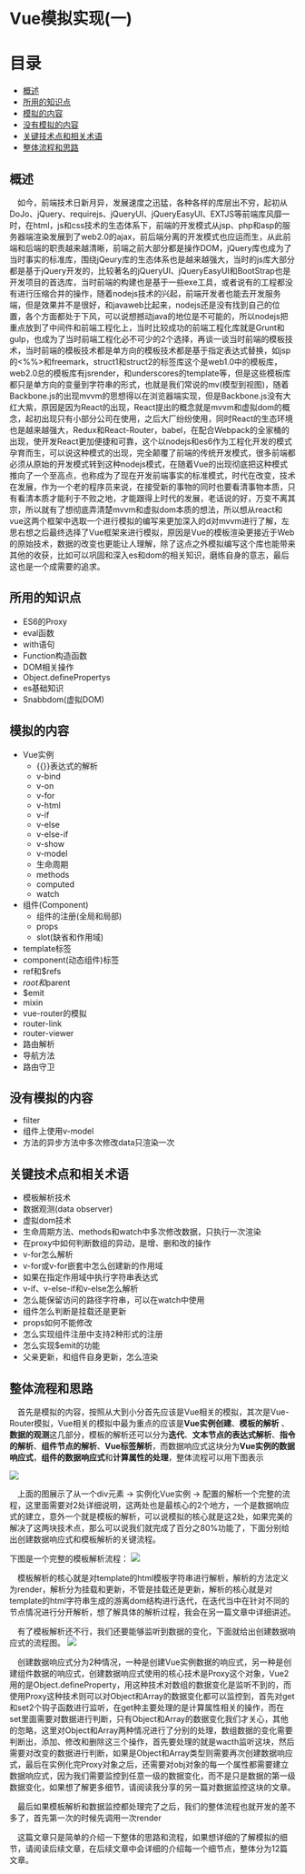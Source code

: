 # Vue模拟实现(一)


#  目录
- [概述](#概述)
- [所用的知识点](#所用的知识点)
- [模拟的内容](#模拟的内容)
- [没有模拟的内容](#没有模拟的内容)
- [关键技术点和相关术语](#关键技术点和相关术语)
- [整体流程和思路](#整体流程和思路)

## 概述
&ensp;&ensp;如今，前端技术日新月异，发展速度之迅猛，各种各样的库层出不穷，起初从DoJo、jQuery、requirejs、jQueryUI、jQueryEasyUI、EXTJS等前端库风靡一时，在html，js和css技术的生态体系下，前端的开发模式从jsp、php和asp的服务器端渲染发展到了web2.0的ajax，前后端分离的开发模式也应运而生，从此前端和后端的职责越来越清晰，前端之前大部分都是操作DOM，jQuery库也成为了当时事实的标准库，围绕jQeury库的生态体系也是越来越强大，当时的js库大部分都是基于jQuery开发的，比较著名的jQueryUI、jQueryEasyUI和BootStrap也是开发项目的首选库，当时前端的构建也是基于一些exe工具，或者说有的工程都没有进行压缩合并的操作，随着nodejs技术的兴起，前端开发者也能去开发服务端，但是效果并不是很好，和javaweb比起来，nodejs还是没有找到自己的位置，各个方面都处于下风，可以说想撼动java的地位是不可能的，所以nodejs把重点放到了中间件和前端工程化上，当时比较成功的前端工程化库就是Grunt和gulp，也成为了当时前端工程化必不可少的2个选择，再谈一谈当时前端的模板技术，当时前端的模板技术都是单方向的模板技术都是基于指定表达式替换，如jsp的<%%>和freemark，struct1和struct2的标签库这个是web1.0中的模板库，web2.0总的模板库有jsrender，和underscores的template等，但是这些模板库都只是单方向的变量到字符串的形式，也就是我们常说的mv(模型到视图)，随着Backbone.js的出现mvvm的思想得以在浏览器端实现，但是Backbone.js没有大红大紫，原因是因为React的出现，React提出的概念就是mvvm和虚拟dom的概念，起初出现只有小部分公司在使用，之后大厂纷纷使用，同时React的生态环境也是越来越强大，Redux和React-Router，babel，在配合Webpack的全家桶的出现，使开发React更加便捷和可靠，这个以nodejs和es6作为工程化开发的模式孕育而生，可以说这种模式的出现，完全颠覆了前端的传统开发模式，很多前端都必须从原始的开发模式转到这种nodejs模式，在随着Vue的出现彻底把这种模式推向了一个至高点，也称成为了现在开发前端事实的标准模式，时代在改变，技术在发展，作为一个老的程序员来说，在接受新的事物的同时也要看清事物本质，只有看清本质才能利于不败之地，才能跟得上时代的发展，老话说的好，万变不离其宗，所以就有了想彻底弄清楚mvvm和虚拟dom本质的想法，所以想从react和vue这两个框架中选取一个进行模拟的编写来更加深入的d对mvvm进行了解，左思右想之后最终选择了Vue框架来进行模拟，原因是Vue的模板渲染更接近于Web的原始技术，数据的改变也更能让人理解，除了这点之外模拟编写这个库也能带来其他的收获，比如可以巩固和深入es和dom的相关知识，磨练自身的意志，最后这也是一个成需要的追求。

## 所用的知识点
 - ES6的Proxy
 - eval函数
 - with语句
 - Function构造函数
 - DOM相关操作
 - Object.definePropertys
 - es基础知识
 - Snabbdom(虚拟DOM)

## 模拟的内容
 - Vue实例
    - {{}}表达式的解析
    - v-bind
    - v-on
    - v-for
    - v-html
    - v-if
    - v-else
    - v-else-if
    - v-show
    - v-model
    - 生命周期
    - methods
    - computed
    - watch
 - 组件(Component)
    - 组件的注册(全局和局部)
    - props
    - slot(缺省和作用域)
 - template标签
 - component(动态组件)标签
 - ref和$refs
 - $root和$parent
 - $emit
 - mixin
 - vue-router的模拟
  - router-link
  - router-viewer
  - 路由解析
  - 导航方法
  - 路由守卫
 
## 没有模拟的内容
- filter
- 组件上使用v-model
- 方法的异步方法中多次修改data只渲染一次

## 关键技术点和相关术语
 - 模板解析技术
 - 数据观测(data observer)
 - 虚拟dom技术
 - 生命周期方法、methods和watch中多次修改数据，只执行一次渲染
 - 在proxy中如何判断数组的异动，是增、删和改的操作
 - v-for怎么解析
 - v-for或v-for嵌套中怎么创建新的作用域
 - 如果在指定作用域中执行字符串表达式
 - v-if、v-else-if和v-else怎么解析
 - 怎么能保留访问的路径字符串，可以在watch中使用
 - 组件怎么判断是挂载还是更新
 - props如何不能修改
 - 怎么实现组件注册中支持2种形式的注册
 - 怎么实现$emit的功能
 - 父亲更新，和组件自身更新，怎么渲染
 
## 整体流程和思路
&ensp;&ensp;首先是模拟的内容，按照从大到小分首先应该是Vue相关的模拟，其次是Vue-Router模拟，Vue相关的模拟中最为重点的应该是**Vue实例创建**、**模板的解析** 、**数据的观测**这几部分，模板的解析还可以分为**迭代**、**文本节点的表达式解析**、**指令的解析**、**组件节点的解析**、**Vue标签解析**，而数据响应式这块分为**Vue实例的数据响应式**，**组件的数据响应式**和**计算属性的处理**，整体流程可以用下图表示

![](https://github.com/playerljc/CTSJ-VUE/blob/integrate-demo/packages/ctsj-vue/docs/Vue模拟整体流程1.png)

&ensp;&ensp;上面的图展示了从一个div元素 -> 实例化Vue实例 -> 配置的解析一个完整的流程，这里面需要对2处详细说明，这两处也是最核心的2个地方，一个是数据响应式的建立，意外一个就是模板的解析，可以说模拟的核心就是这2处，如果完美的解决了这两块技术点，那么可以说我们就完成了百分之80%功能了，下面分别给出创建数据响应式和模板解析的关键流程。

下图是一个完整的模板解析流程：
![](https://github.com/playerljc/CTSJ-VUE/blob/integrate-demo/packages/ctsj-vue/docs/模板的解析.png)

&ensp;&ensp;模板解析的核心就是对template的html模板字符串进行解析，解析的方法定义为render，解析分为挂载和更新，不管是挂载还是更新，解析的核心就是对template的html字符串生成的游离dom结构进行迭代，在迭代当中在针对不同的节点情况进行分开解析，想了解具体的解析过程，我会在另一篇文章中详细讲述。

&ensp;&ensp;有了模板解析还不行，我们还要能够监听到数据的变化，下面就给出创建数据响应式的流程图。
![](https://github.com/playerljc/CTSJ-VUE/blob/integrate-demo/packages/ctsj-vue/docs/创建数据响应式.png)

&ensp;&ensp;创建数据响应式分为2种情况，一种是创建Vue实例数据的响应式，另一种是创建组件数据的响应式，创建数据响应式使用的核心技术是Proxy这个对象，Vue2用的是Object.defineProperty，用这种技术对数组的数据变化是监听不到的，而使用Proxy这种技术则可以对Object和Array的数据变化都可以监控到，首先对get和set2个钩子函数进行监听，在get种主要处理的是计算属性相关的操作，而在set里面需要对数据进行判断，只有Object和Array的数据变化我们才关心，其他的忽略，这里对Object和Array两种情况进行了分别的处理，数组数据的变化需要判断出，添加、修改和删除这三个操作，首先要处理的就是wacth监听这块，然后需要对改变的数据进行判断，如果是Object和Array类型则需要再次创建数据响应式，最后在实例化完Proxy对象之后，还需要对obj对象的每一个属性都需要建立数据响应式，因为我们需要监控到任意一级的数据变化，而不是只是数据的第一级数据变化，如果想了解更多细节，请阅读我分享的另一篇对数据监控这块的文章。

&ensp;&ensp;最后如果模板解析和数据监控都处理完了之后，我们的整体流程也就开发的差不多了，首先第一次的时候先调用一次render

&ensp;&ensp;这篇文章只是简单的介绍一下整体的思路和流程，如果想详细的了解模拟的细节，请阅读后续文章，在后续文章中会详细的介绍每一个细节点，整体分为12篇文章。
